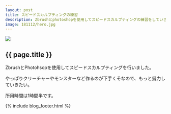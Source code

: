 ```yaml
---
layout: post
title: スピードスカルプティングの練習
description: Zbrushとphotoshopを使用してスピードスカルプティングの練習をしていきました。所有時間は1時間半です。
image: 181112/hero.jpg
---
```


<div class="wrapper blog">
  <section>
    <div class="blog_hero"><img src="{{site.baseurl}}/assets/img/blog/{{ page.image }}"></div>
    <h2>{{ page.title }}</h2>
    <div class="page">
      <p>ZbrushとPhotohsopを使用してスピードスカルプティングを行いました。</p>
      <p>やっぱりクリーチャーやモンスターなど作るのが下手くそなので、もっと努力していきたい。</p>
      <p>所用時間は1時間半です。</p>
    </div>
    {% include blog_footer.html %}
  </section>
</div>